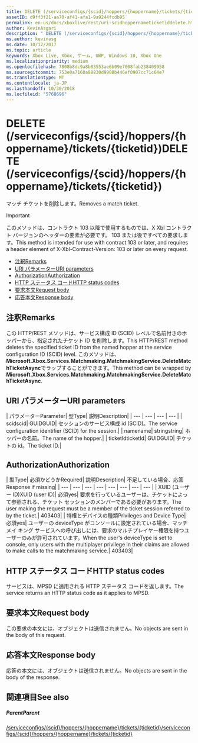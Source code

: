 ```yaml
---
title: DELETE (/serviceconfigs/{scid}/hoppers/{hoppername}/tickets/{ticketid})
assetID: d9ff3f21-aa70-af41-afa1-9a9244fcdb95
permalink: en-us/docs/xboxlive/rest/uri-scidhoppernameticketiddelete.html
author: KevinAsgari
description: " DELETE (/serviceconfigs/{scid}/hoppers/{hoppername}/tickets/{ticketid})"
ms.author: kevinasg
ms.date: 10/12/2017
ms.topic: article
keywords: Xbox Live, Xbox, ゲーム, UWP, Windows 10, Xbox One
ms.localizationpriority: medium
ms.openlocfilehash: 7808b8dc9a8b83553ae6b09e7008fab238409958
ms.sourcegitcommit: 753e0a7160a88830d9908b446ef0907cc71c64e7
ms.translationtype: MT
ms.contentlocale: ja-JP
ms.lasthandoff: 10/30/2018
ms.locfileid: "5768696"
---
```

# <a name="delete-serviceconfigsscidhoppershoppernameticketsticketid"></a><span data-ttu-id="3fc87-104">DELETE (/serviceconfigs/{scid}/hoppers/{hoppername}/tickets/{ticketid})</span><span class="sxs-lookup"><span data-stu-id="3fc87-104">DELETE (/serviceconfigs/{scid}/hoppers/{hoppername}/tickets/{ticketid})</span></span>

<span data-ttu-id="3fc87-105">マッチ チケットを削除します。</span><span class="sxs-lookup"><span data-stu-id="3fc87-105">Removes a match ticket.</span></span>

> [!IMPORTANT]
> <span data-ttu-id="3fc87-106">このメソッドは、コントラクト 103 以降で使用するものでは、X Xbl コントラクト バージョンのヘッダーの要素が必要です。 103 または後ですべての要求します。</span><span class="sxs-lookup"><span data-stu-id="3fc87-106">This method is intended for use with contract 103 or later, and requires a header element of X-Xbl-Contract-Version: 103 or later on every request.</span></span>

  * [<span data-ttu-id="3fc87-107">注釈</span><span class="sxs-lookup"><span data-stu-id="3fc87-107">Remarks</span></span>](#ID4ET)
  * [<span data-ttu-id="3fc87-108">URI パラメーター</span><span class="sxs-lookup"><span data-stu-id="3fc87-108">URI parameters</span></span>](#ID4E2)
  * [<span data-ttu-id="3fc87-109">Authorization</span><span class="sxs-lookup"><span data-stu-id="3fc87-109">Authorization</span></span>](#ID4EGB)
  * [<span data-ttu-id="3fc87-110">HTTP ステータス コード</span><span class="sxs-lookup"><span data-stu-id="3fc87-110">HTTP status codes</span></span>](#ID4EOC)
  * [<span data-ttu-id="3fc87-111">要求本文</span><span class="sxs-lookup"><span data-stu-id="3fc87-111">Request body</span></span>](#ID4EXC)
  * [<span data-ttu-id="3fc87-112">応答本文</span><span class="sxs-lookup"><span data-stu-id="3fc87-112">Response body</span></span>](#ID4ECD)

<a id="ID4ET"></a>


## <a name="remarks"></a><span data-ttu-id="3fc87-113">注釈</span><span class="sxs-lookup"><span data-stu-id="3fc87-113">Remarks</span></span>

<span data-ttu-id="3fc87-114">この HTTP/REST メソッドは、サービス構成 ID (SCID) レベルで名前付きのホッパーから、指定されたチケット ID を削除します。</span><span class="sxs-lookup"><span data-stu-id="3fc87-114">This HTTP/REST method deletes the specified ticket ID from the named hopper at the service configuration ID (SCID) level.</span></span> <span data-ttu-id="3fc87-115">このメソッドは、 **Microsoft.Xbox.Services.Matchmaking.MatchmakingService.DeleteMatchTicketAsync**でラップすることができます。</span><span class="sxs-lookup"><span data-stu-id="3fc87-115">This method can be wrapped by **Microsoft.Xbox.Services.Matchmaking.MatchmakingService.DeleteMatchTicketAsync**.</span></span>  
<a id="ID4E2"></a>


## <a name="uri-parameters"></a><span data-ttu-id="3fc87-116">URI パラメーター</span><span class="sxs-lookup"><span data-stu-id="3fc87-116">URI parameters</span></span>

| <span data-ttu-id="3fc87-117">パラメーター</span><span class="sxs-lookup"><span data-stu-id="3fc87-117">Parameter</span></span>| <span data-ttu-id="3fc87-118">型</span><span class="sxs-lookup"><span data-stu-id="3fc87-118">Type</span></span>| <span data-ttu-id="3fc87-119">説明</span><span class="sxs-lookup"><span data-stu-id="3fc87-119">Description</span></span>|
| --- | --- | --- | --- |
| <span data-ttu-id="3fc87-120">scid</span><span class="sxs-lookup"><span data-stu-id="3fc87-120">scid</span></span>| <span data-ttu-id="3fc87-121">GUID</span><span class="sxs-lookup"><span data-stu-id="3fc87-121">GUID</span></span>| <span data-ttu-id="3fc87-122">セッションのサービス構成 id (SCID)。</span><span class="sxs-lookup"><span data-stu-id="3fc87-122">The service configuration identifier (SCID) for the session.</span></span>|
| <span data-ttu-id="3fc87-123">name</span><span class="sxs-lookup"><span data-stu-id="3fc87-123">name</span></span>| <span data-ttu-id="3fc87-124">string</span><span class="sxs-lookup"><span data-stu-id="3fc87-124">string</span></span>| <span data-ttu-id="3fc87-125">ホッパーの名前。</span><span class="sxs-lookup"><span data-stu-id="3fc87-125">The name of the hopper.</span></span>|
| <span data-ttu-id="3fc87-126">ticketId</span><span class="sxs-lookup"><span data-stu-id="3fc87-126">ticketId</span></span>| <span data-ttu-id="3fc87-127">GUID</span><span class="sxs-lookup"><span data-stu-id="3fc87-127">GUID</span></span>| <span data-ttu-id="3fc87-128">チケットの id。</span><span class="sxs-lookup"><span data-stu-id="3fc87-128">The ticket ID.</span></span>|

<a id="ID4EGB"></a>


## <a name="authorization"></a><span data-ttu-id="3fc87-129">Authorization</span><span class="sxs-lookup"><span data-stu-id="3fc87-129">Authorization</span></span>

| <span data-ttu-id="3fc87-130">型</span><span class="sxs-lookup"><span data-stu-id="3fc87-130">Type</span></span>| <span data-ttu-id="3fc87-131">必須かどうか</span><span class="sxs-lookup"><span data-stu-id="3fc87-131">Required</span></span>| <span data-ttu-id="3fc87-132">説明</span><span class="sxs-lookup"><span data-stu-id="3fc87-132">Description</span></span>| <span data-ttu-id="3fc87-133">不足している場合、応答</span><span class="sxs-lookup"><span data-stu-id="3fc87-133">Response if missing</span></span>|
| --- | --- | --- | --- | --- | --- | --- | --- |
| <span data-ttu-id="3fc87-134">XUID (ユーザー ID)</span><span class="sxs-lookup"><span data-stu-id="3fc87-134">XUID (user ID)</span></span>| <span data-ttu-id="3fc87-135">必須</span><span class="sxs-lookup"><span data-stu-id="3fc87-135">yes</span></span>| <span data-ttu-id="3fc87-136">要求を行っているユーザーは、チケットによって参照される、チケット セッションのメンバーである必要があります。</span><span class="sxs-lookup"><span data-stu-id="3fc87-136">The user making the request must be a member of the ticket session referred to by the ticket.</span></span>| <span data-ttu-id="3fc87-137">403</span><span class="sxs-lookup"><span data-stu-id="3fc87-137">403</span></span>|
| <span data-ttu-id="3fc87-138">特権とデバイスの種類</span><span class="sxs-lookup"><span data-stu-id="3fc87-138">Privileges and Device Type</span></span>| <span data-ttu-id="3fc87-139">必須</span><span class="sxs-lookup"><span data-stu-id="3fc87-139">yes</span></span>| <span data-ttu-id="3fc87-140">ユーザーの deviceType がコンソールに設定されている場合、マッチメイ キング サービスへの呼び出しには、要求のマルチプレイヤー権限を持つユーザーのみが許可されています。</span><span class="sxs-lookup"><span data-stu-id="3fc87-140">When the user's deviceType is set to console, only users with the multiplayer privilege in their claims are allowed to make calls to the matchmaking service.</span></span>| <span data-ttu-id="3fc87-141">403</span><span class="sxs-lookup"><span data-stu-id="3fc87-141">403</span></span>|

<a id="ID4EOC"></a>


## <a name="http-status-codes"></a><span data-ttu-id="3fc87-142">HTTP ステータス コード</span><span class="sxs-lookup"><span data-stu-id="3fc87-142">HTTP status codes</span></span>

<span data-ttu-id="3fc87-143">サービスは、MPSD に適用される HTTP ステータス コードを返します。</span><span class="sxs-lookup"><span data-stu-id="3fc87-143">The service returns an HTTP status code as it applies to MPSD.</span></span>  
<a id="ID4EXC"></a>


## <a name="request-body"></a><span data-ttu-id="3fc87-144">要求本文</span><span class="sxs-lookup"><span data-stu-id="3fc87-144">Request body</span></span>

<span data-ttu-id="3fc87-145">この要求の本文には、オブジェクトは送信されません。</span><span class="sxs-lookup"><span data-stu-id="3fc87-145">No objects are sent in the body of this request.</span></span>

<a id="ID4ECD"></a>


## <a name="response-body"></a><span data-ttu-id="3fc87-146">応答本文</span><span class="sxs-lookup"><span data-stu-id="3fc87-146">Response body</span></span>

<span data-ttu-id="3fc87-147">応答の本文には、オブジェクトは送信されません。</span><span class="sxs-lookup"><span data-stu-id="3fc87-147">No objects are sent in the body of the response.</span></span>

<a id="ID4EPD"></a>


## <a name="see-also"></a><span data-ttu-id="3fc87-148">関連項目</span><span class="sxs-lookup"><span data-stu-id="3fc87-148">See also</span></span>

<a id="ID4ERD"></a>


##### <a name="parent"></a><span data-ttu-id="3fc87-149">Parent</span><span class="sxs-lookup"><span data-stu-id="3fc87-149">Parent</span></span>  

[<span data-ttu-id="3fc87-150">/serviceconfigs/{scid}/hoppers/{hoppername}/tickets/{ticketid}</span><span class="sxs-lookup"><span data-stu-id="3fc87-150">/serviceconfigs/{scid}/hoppers/{hoppername}/tickets/{ticketid}</span></span>](uri-scidhoppernameticketid.md)
